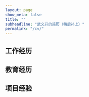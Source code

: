 ```yaml
---
layout: page
show_meta: false
title: ""
subheadline: "武义开的简历（稍后补上）"
permalink: "/cv/"
---
```


## 工作经历

## 教育经历

## 项目经验


